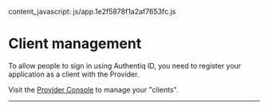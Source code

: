 content_javascript: js/app.1e2f5878f1a2af7653fc.js

# Client management

To allow people to sign in using Authentiq ID, you need to register your application as a client with the Provider.

Visit the [Provider Console](/console) to manage your "clients".


<hr />
<div ng-app="AQProviderConsole">
    <div class="row">
        <div class="col-md-12">
            <div ui-view></div> <!-- This is where our views will load -->
        </div>
    </div>
</div>